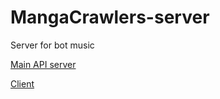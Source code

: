 # MangaCrawlers-server
Server for bot music

[Main API server](https://github.com/BDMChau/MangaCrawlers-server)

[Client](https://github.com/BDMChau/MangaCrawlers-client)
